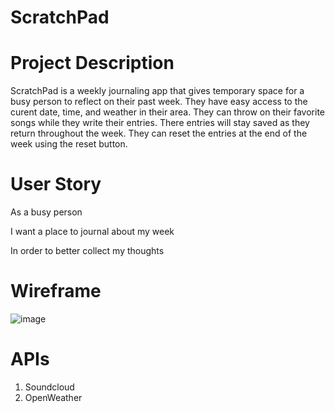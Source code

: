 # ScratchPad

# Project Description
ScratchPad is a weekly journaling app that gives temporary space for a busy person to reflect on their past week. They have easy access to the curent date, time, and weather in their area. They can throw on their favorite songs while they write their entries. There entries will stay saved as they return throughout the week. They can reset the entries at the end of the week using the reset button.

# User Story

As a busy person 

I want a place to journal about my week

In order to better collect my thoughts

# Wireframe
![image](https://user-images.githubusercontent.com/126288123/231020313-ecdf7e19-f730-44e7-8ba0-be8b2aea8f70.png)

# APIs

1. Soundcloud
2. OpenWeather

#

